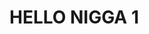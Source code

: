 <!DOCTYPE html>
<html lang="en">
<head>
    <meta charset="UTF-8">
    <title>MR NIGGA</title>
</head>
<body>
    <h1>HELLO NIGGA 1</h1>
</body>
</html>
